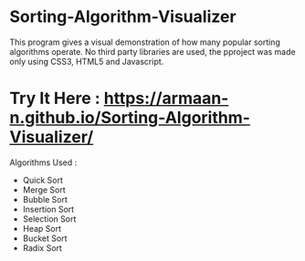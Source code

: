 # Sorting-Algorithm-Visualizer
This program gives a visual demonstration of how many popular sorting algorithms operate. No third party libraries are used, the pproject was made only using CSS3, HTML5 and Javascript.

# Try It Here : https://armaan-n.github.io/Sorting-Algorithm-Visualizer/

Algorithms Used :
- Quick Sort
- Merge Sort
- Bubble Sort
- Insertion Sort
- Selection Sort
- Heap Sort
- Bucket Sort
- Radix Sort
